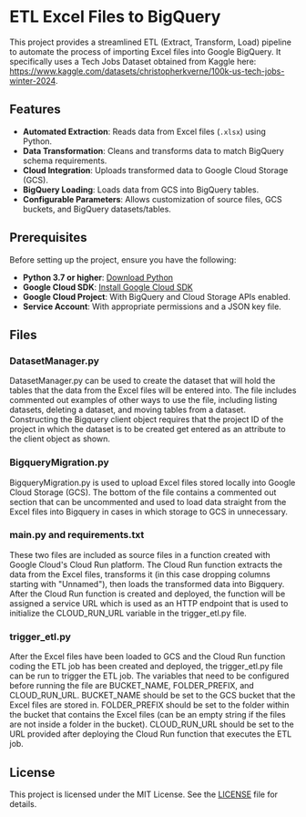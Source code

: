 # ETL Excel Files to BigQuery

This project provides a streamlined ETL (Extract, Transform, Load) pipeline to automate the process of importing Excel files into Google BigQuery. It specifically uses a Tech Jobs Dataset obtained from Kaggle here: https://www.kaggle.com/datasets/christopherkverne/100k-us-tech-jobs-winter-2024.

## Features

- **Automated Extraction**: Reads data from Excel files (`.xlsx`) using Python.
- **Data Transformation**: Cleans and transforms data to match BigQuery schema requirements.
- **Cloud Integration**: Uploads transformed data to Google Cloud Storage (GCS).
- **BigQuery Loading**: Loads data from GCS into BigQuery tables.
- **Configurable Parameters**: Allows customization of source files, GCS buckets, and BigQuery datasets/tables.

## Prerequisites

Before setting up the project, ensure you have the following:

- **Python 3.7 or higher**: [Download Python](https://www.python.org/downloads/)
- **Google Cloud SDK**: [Install Google Cloud SDK](https://cloud.google.com/sdk/docs/install)
- **Google Cloud Project**: With BigQuery and Cloud Storage APIs enabled.
- **Service Account**: With appropriate permissions and a JSON key file.

## Files

### DatasetManager.py

DatasetManager.py can be used to create the dataset that will hold the tables that the data from the Excel files will be entered into. The file includes commented out examples of other ways to use the file, including listing datasets, deleting a dataset, and moving tables from a dataset. Constructing the Bigquery client object requires that the project ID of the project in which the dataset is to be created get entered as an attribute to the client object as shown.

### BigqueryMigration.py

BigqueryMigration.py is used to upload Excel files stored locally into Google Cloud Storage (GCS). The bottom of the file contains a commented out section that can be uncommented and used to load data straight from the Excel files into Bigquery in cases in which storage to GCS in unnecessary.

### main.py and requirements.txt

These two files are included as source files in a function created with Google Cloud's Cloud Run platform. The Cloud Run function extracts the data from the Excel files, transforms it (in this case dropping columns starting with "Unnamed"), then loads the transformed data into Bigquery. After the Cloud Run function is created and deployed, the function will be assigned a service URL which is used as an HTTP endpoint that is used to initialize the CLOUD_RUN_URL variable in the trigger_etl.py file.

### trigger_etl.py

After the Excel files have been loaded to GCS and the Cloud Run function coding the ETL job has been created and deployed, the trigger_etl.py file can be run to trigger the ETL job. The variables that need to be configured before running the file are BUCKET_NAME, FOLDER_PREFIX, and CLOUD_RUN_URL. BUCKET_NAME should be set to the GCS bucket that the Excel files are stored in. FOLDER_PREFIX should be set to the folder within the bucket that contains the Excel files (can be an empty string if the files are not inside a folder in the bucket). CLOUD_RUN_URL should be set to the URL provided after deploying the Cloud Run function that executes the ETL job.

## License

This project is licensed under the MIT License. See the [LICENSE](LICENSE) file for details.